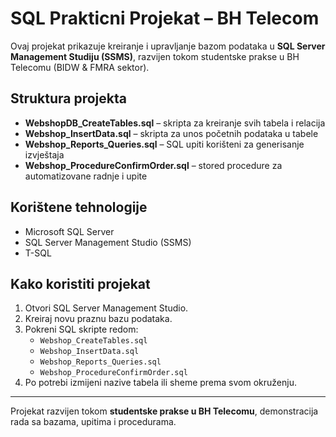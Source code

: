 # SQL Prakticni Projekat – BH Telecom

Ovaj projekat prikazuje kreiranje i upravljanje bazom podataka u **SQL Server Management Studiju (SSMS)**, razvijen tokom studentske prakse u BH Telecomu (BIDW & FMRA sektor).

## Struktura projekta
- **WebshopDB_CreateTables.sql** – skripta za kreiranje svih tabela i relacija  
- **Webshop_InsertData.sql** – skripta za unos početnih podataka u tabele  
- **Webshop_Reports_Queries.sql** – SQL upiti korišteni za generisanje izvještaja  
- **Webshop_ProcedureConfirmOrder.sql** – stored procedure za automatizovane radnje i upite  

## Korištene tehnologije
- Microsoft SQL Server  
- SQL Server Management Studio (SSMS)  
- T-SQL  

## Kako koristiti projekat
1. Otvori SQL Server Management Studio.  
2. Kreiraj novu praznu bazu podataka.  
3. Pokreni SQL skripte redom:  
   - `Webshop_CreateTables.sql`  
   - `Webshop_InsertData.sql`  
   - `Webshop_Reports_Queries.sql`  
   - `Webshop_ProcedureConfirmOrder.sql`  
4. Po potrebi izmijeni nazive tabela ili sheme prema svom okruženju.

---

Projekat razvijen tokom **studentske prakse u BH Telecomu**, demonstracija rada sa bazama, upitima i procedurama.
